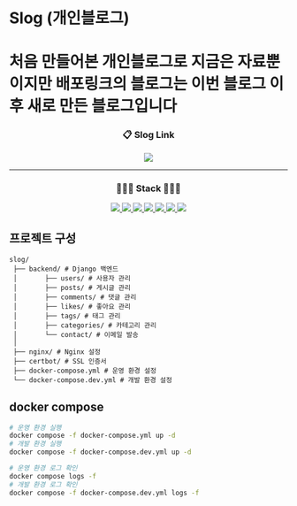 # Slog (개인블로그)
# 처음 만들어본 개인블로그로 지금은 자료뿐이지만 배포링크의 블로그는 이번 블로그 이후 새로 만든 블로그입니다
<div align="center">

  <h3>📋 Slog Link</h3>
  <p>
  </p>
   <a href="https://slog.my" target="_blank">
    <img src="https://img.shields.io/badge/배포 링크-8867DF?style=for-the-badge">
  </a>
</div>

---
<div align="center">
<h3>👩🏻‍💻 Stack 👩🏻‍💻</h3>
<a href="https://www.djangoproject.com/">
  <img src="https://img.shields.io/badge/django-009688?style=for-the-badge&logo=django&logoColor=white">
</a>
<a href="https://www.postgresql.org/">
  <img src="https://img.shields.io/badge/postgresql-4169E1?style=for-the-badge&logo=postgresql&logoColor=white">
</a>
<a href="https://www.docker.com/">
  <img src="https://img.shields.io/badge/docker-%230db7ed.svg?style=for-the-badge&logo=docker&logoColor=white">
</a>
<a href="https://www.python.org/">
  <img src="https://img.shields.io/badge/Python-3776AB?style=for-the-badge&logo=Python&logoColor=white">
</a>
<a href="https://uvicorn.org/">
  <img src="https://img.shields.io/badge/uvicorn-009688?style=for-the-badge&logo=uvicorn&logoColor=white">
</a>
<a href="https://www.nginx.com/">
  <img src="https://img.shields.io/badge/nginx-%23009639.svg?style=for-the-badge&logo=nginx&logoColor=white">
</a>
<a href="https://www.ncloud.com/">
  <img src="https://img.shields.io/badge/NAVER%20CLOUD-%03C75A.svg?style=for-the-badge&logo=NAVER&logoColor=white">
</a>
</div>


## 프로젝트 구성

```
slog/
 ├── backend/ # Django 백엔드
 │       ├── users/ # 사용자 관리
 │       ├── posts/ # 게시글 관리
 │       ├── comments/ # 댓글 관리
 │       ├── likes/ # 좋아요 관리
 │       ├── tags/ # 태그 관리
 │       ├── categories/ # 카테고리 관리
 │       └── contact/ # 이메일 발송
 │       
 ├── nginx/ # Nginx 설정
 ├── certbot/ # SSL 인증서
 ├── docker-compose.yml # 운영 환경 설정
 └── docker-compose.dev.yml # 개발 환경 설정
```

## docker compose
```bash
# 운영 환경 실행
docker compose -f docker-compose.yml up -d
# 개발 환경 실행
docker compose -f docker-compose.dev.yml up -d

# 운영 환경 로그 확인
docker compose logs -f
# 개발 환경 로그 확인
docker compose -f docker-compose.dev.yml logs -f
``` 
